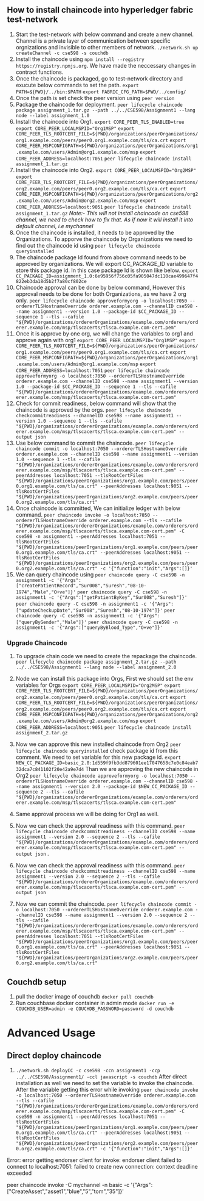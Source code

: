 ## How to install chaincode into hyperledger fabric test-network
1. Start the test-network with below command and create a new channel. Channel is a private layer of communication between specific orgnizations and invisible to other members of network.
`./network.sh up createChannel -c cse598 -s couchdb`
2. Install the chaincode using `npm install --registry https://registry.npmjs.org`. We have made the neccessary changes in contract functions.
3. Once the chaincode is packaged, go to test-network directory and exucute below commands to set the path.
`export PATH=${PWD}/../bin:$PATH`
`export FABRIC_CFG_PATH=$PWD/../config/`
4. Once the path is set check the peer version using `peer version`
5. Package the chaincode for deployment.
`peer lifecycle chaincode package assignment_1.tar.gz --path ../../CSE598/Assignment1 --lang node --label assignment_1.0`
6. Install the chaincode into Org1. 
`export CORE_PEER_TLS_ENABLED=true`
`export CORE_PEER_LOCALMSPID="Org1MSP"`
`export CORE_PEER_TLS_ROOTCERT_FILE=${PWD}/organizations/peerOrganizations/org1.example.com/peers/peer0.org1.example.com/tls/ca.crt`
`export CORE_PEER_MSPCONFIGPATH=${PWD}/organizations/peerOrganizations/org1.example.com/users/Admin@org1.example.com/msp`
`export CORE_PEER_ADDRESS=localhost:7051`
`peer lifecycle chaincode install assignment_1.tar.gz`
7. Install the chaincode into Org2.
`export CORE_PEER_LOCALMSPID="Org2MSP"`
`export CORE_PEER_TLS_ROOTCERT_FILE=${PWD}/organizations/peerOrganizations/org2.example.com/peers/peer0.org2.example.com/tls/ca.crt`
`export CORE_PEER_MSPCONFIGPATH=${PWD}/organizations/peerOrganizations/org2.example.com/users/Admin@org2.example.com/msp`
`export CORE_PEER_ADDRESS=localhost:9051`
`peer lifecycle chaincode install assignment_1.tar.gz`
*Note:- This will not install chaincode on cse598 channel, we need to check how to fix that. As if now it will install it into default channel, i.e mychannel*
8. Once the chaincode is installed, it needs to be approved by the Organizations. To apporve the chaincode by Organizations we need to find out the chaincode id using `peer lifecycle chaincode queryinstalled`
9. The chaincode package Id found from above command needs to be approved by organizations. We will export CC_PACKAGE_ID variable to store this package id. In this case package Id is shown like below.
`export CC_PACKAGE_ID=assignment_1.0:6e95956f756c05fa905047dc110cae499647f4822eb3da18d5b2f7a80cf802ce`
10. Chaincode approval can be done by below command, However this approval needs to be done for both Organizations, as we have 2 org only.
`peer lifecycle chaincode approveformyorg -o localhost:7050 --ordererTLSHostnameOverride orderer.example.com --channelID cse598 --name assignment1 --version 1.0 --package-id $CC_PACKAGE_ID --sequence 1 --tls --cafile "${PWD}/organizations/ordererOrganizations/example.com/orderers/orderer.example.com/msp/tlscacerts/tlsca.example.com-cert.pem"`
11. Once it is approve by one org, we will change the variables to org1 and approve again with org1
`export CORE_PEER_LOCALMSPID="Org1MSP"`
`export CORE_PEER_TLS_ROOTCERT_FILE=${PWD}/organizations/peerOrganizations/org1.example.com/peers/peer0.org1.example.com/tls/ca.crt`
`export CORE_PEER_MSPCONFIGPATH=${PWD}/organizations/peerOrganizations/org1.example.com/users/Admin@org1.example.com/msp`
`export CORE_PEER_ADDRESS=localhost:7051`
`peer lifecycle chaincode approveformyorg -o localhost:7050 --ordererTLSHostnameOverride orderer.example.com --channelID cse598 --name assignment1 --version 1.0 --package-id $CC_PACKAGE_ID --sequence 1 --tls --cafile "${PWD}/organizations/ordererOrganizations/example.com/orderers/orderer.example.com/msp/tlscacerts/tlsca.example.com-cert.pem"`
12. Check for commit readiness, below command will show that the chaincode is approved by the orgs.
`peer lifecycle chaincode checkcommitreadiness --channelID cse598 --name assignment1 --version 1.0 --sequence 1 --tls --cafile "${PWD}/organizations/ordererOrganizations/example.com/orderers/orderer.example.com/msp/tlscacerts/tlsca.example.com-cert.pem" --output json`
13. Use below command to commit the chaincode.
`peer lifecycle chaincode commit -o localhost:7050 --ordererTLSHostnameOverride orderer.example.com --channelID cse598 --name assignment1 --version 1.0 --sequence 1 --tls --cafile "${PWD}/organizations/ordererOrganizations/example.com/orderers/orderer.example.com/msp/tlscacerts/tlsca.example.com-cert.pem" --peerAddresses localhost:7051 --tlsRootCertFiles "${PWD}/organizations/peerOrganizations/org1.example.com/peers/peer0.org1.example.com/tls/ca.crt" --peerAddresses localhost:9051 --tlsRootCertFiles "${PWD}/organizations/peerOrganizations/org2.example.com/peers/peer0.org2.example.com/tls/ca.crt"`
14. Once chaincode is committed, We can initialize ledger with below command.
`peer chaincode invoke -o localhost:7050 --ordererTLSHostnameOverride orderer.example.com --tls --cafile "${PWD}/organizations/ordererOrganizations/example.com/orderers/orderer.example.com/msp/tlscacerts/tlsca.example.com-cert.pem" -C cse598 -n assignment1 --peerAddresses localhost:7051 --tlsRootCertFiles "${PWD}/organizations/peerOrganizations/org1.example.com/peers/peer0.org1.example.com/tls/ca.crt" --peerAddresses localhost:9051 --tlsRootCertFiles "${PWD}/organizations/peerOrganizations/org2.example.com/peers/peer0.org2.example.com/tls/ca.crt" -c '{"function":"init","Args":[]}'`
15. We can query chaincode using `peer chaincode query -C cse598 -n assignment1 -c '{"Args":["createPatientRecord","Sur008","Suresh","08-10-1974","Male","O+ve"]}'`
`peer chaincode query -C cse598 -n assignment1 -c '{"Args":["getPatientByKey","Sur008","Suresh"]}'`
`peer chaincode query -C cse598 -n assignment1 -c '{"Args":["updateCheckupDate","Sur008","Suresh","08-10-1974"]}'`
`peer chaincode query -C cse598 -n assignment1 -c '{"Args":["queryByGender","Male"]}'`
`peer chaincode query -C cse598 -n assignment1 -c '{"Args":["queryByBlood_Type","O+ve"]}'`
 ### Upgrade Chaincode
 1. To upgrade chain code we need to create the repackage the chaincode.
 `peer lifecycle chaincode package assignment_2.tar.gz --path ../../CSE598/Assignment1 --lang node --label assignment_2.0`
 2. Node we can install this package into Orgs, First we should set the env variables for Orgs
 `export CORE_PEER_LOCALMSPID="Org2MSP"`
`export CORE_PEER_TLS_ROOTCERT_FILE=${PWD}/organizations/peerOrganizations/org2.example.com/peers/peer0.org2.example.com/tls/ca.crt`
`export CORE_PEER_TLS_ROOTCERT_FILE=${PWD}/organizations/peerOrganizations/org2.example.com/peers/peer0.org2.example.com/tls/ca.crt`
`export CORE_PEER_MSPCONFIGPATH=${PWD}/organizations/peerOrganizations/org2.example.com/users/Admin@org2.example.com/msp`
`export CORE_PEER_ADDRESS=localhost:9051`
 `peer lifecycle chaincode install assignment_2.tar.gz`
 2. Now we can approve this new installed chaincode from Org2
 `peer lifecycle chaincode queryinstalled` check package id from this comment.
 We need to set variable for this new package id.
 `export NEW_CC_PACKAGE_ID=basic_2.0:1d559f9fb3dd879601ee17047658c7e0c84eab732dca7c841102f20e42a9e7d4`
 Than we are approving the new chaincode in Org2
 `peer lifecycle chaincode approveformyorg -o localhost:7050 --ordererTLSHostnameOverride orderer.example.com --channelID cse598 --name assignment1 --version 2.0 --package-id $NEW_CC_PACKAGE_ID --sequence 2 --tls --cafile "${PWD}/organizations/ordererOrganizations/example.com/orderers/orderer.example.com/msp/tlscacerts/tlsca.example.com-cert.pem"`
 3. Same approval process we will be doing for Org1 as well.

 4. Now we can check the approval readiness with this command.
 `peer lifecycle chaincode checkcommitreadiness --channelID cse598 --name assignment1 --version 2.0 --sequence 2 --tls --cafile "${PWD}/organizations/ordererOrganizations/example.com/orderers/orderer.example.com/msp/tlscacerts/tlsca.example.com-cert.pem" --output json`
.

 4. Now we can check the approval readiness with this command.
 `peer lifecycle chaincode checkcommitreadiness --channelID cse598 --name assignment1 --version 2.0 --sequence 2 --tls --cafile "${PWD}/organizations/ordererOrganizations/example.com/orderers/orderer.example.com/msp/tlscacerts/tlsca.example.com-cert.pem" --output json`
 5. Now we can commit the chaincode.
 `peer lifecycle chaincode commit -o localhost:7050 --ordererTLSHostnameOverride orderer.example.com --channelID cse598 --name assignment1 --version 2.0 --sequence 2 --tls --cafile "${PWD}/organizations/ordererOrganizations/example.com/orderers/orderer.example.com/msp/tlscacerts/tlsca.example.com-cert.pem" --peerAddresses localhost:7051 --tlsRootCertFiles "${PWD}/organizations/peerOrganizations/org1.example.com/peers/peer0.org1.example.com/tls/ca.crt" --peerAddresses localhost:9051 --tlsRootCertFiles "${PWD}/organizations/peerOrganizations/org2.example.com/peers/peer0.org2.example.com/tls/ca.crt"`

 ## Couchdb setup
 1. pull the docker image of couchdb `docker pull couchdb`
 2. Run couchbase docker container in admin mode
 `docker run -e COUCHDB_USER=admin -e COUCHDB_PASSWORD=password -d couchdb`

# Advanced Usage
 ## Direct deploy chaincode 
1.  `./network.sh deployCC -c cse598 -ccn assignment1 -ccp  ../../CSE598/Assignment1/ -ccl javascript -s couchdb`
 After direct installation as well we need to set the variable to invoke the chaincode. 
 After the variable getting this error while invoking 
 `peer chaincode invoke -o localhost:7050 --ordererTLSHostnameOverride orderer.example.com --tls --cafile "${PWD}/organizations/ordererOrganizations/example.com/orderers/orderer.example.com/msp/tlscacerts/tlsca.example.com-cert.pem" -C cse598 -n assignment1 --peerAddresses localhost:7051 --tlsRootCertFiles "${PWD}/organizations/peerOrganizations/org1.example.com/peers/peer0.org1.example.com/tls/ca.crt" --peerAddresses localhost:9051 --tlsRootCertFiles "${PWD}/organizations/peerOrganizations/org2.example.com/peers/peer0.org2.example.com/tls/ca.crt" -c '{"function":"init","Args":[]}'`

 Error: error getting endorser client for invoke: endorser client failed to connect to localhost:7051: failed to create new connection: context deadline exceeded

 peer chaincode invoke -C mychannel -n basic -c '{"Args":["CreateAsset","asset1","blue","5","tom","35"]}'